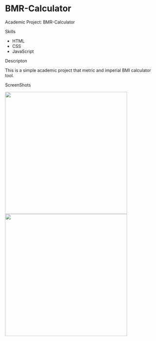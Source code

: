 # BMR-Calculator
Academic Project: BMR-Calculator

Skills

* HTML
* CSS
* JavaScript

Descripton

This is a simple academic project that metric and imperial BMI calculator tool.

ScreenShots

<img src="https://user-images.githubusercontent.com/59883982/84432584-065b2900-abfb-11ea-8762-8adcb47289b4.png" width="400"></img>
<img src="https://user-images.githubusercontent.com/59883982/84432592-078c5600-abfb-11ea-947c-9147a55d51b4.png" width="400"></img>

